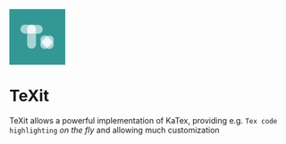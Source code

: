 <img align="center" src="/docs/texit-logo-big.png" alt="TeXit" width="100"/>

# TeXit
TeXit allows a powerful implementation of KaTex, providing e.g. `Tex code highlighting` *on the fly* and allowing much customization
